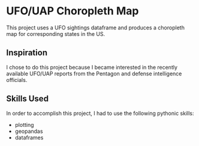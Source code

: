 <h1>UFO/UAP Choropleth Map</h1>
This project uses a UFO sightings dataframe and produces a choropleth map for corresponding states in the US.

<h2>Inspiration</h2>
I chose to do this project because I became interested in the recently available UFO/UAP reports from the Pentagon and defense intelligence officials.

<h2>Skills Used</h2>
In order to accomplish this project, I had to use the following pythonic skills:

<ul>
  <li>plotting</li>
  <li>geopandas</li>
  <li>dataframes</li>
</ul>

